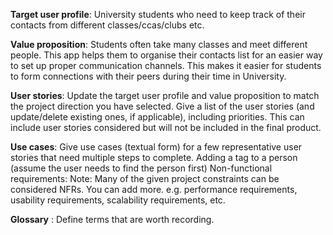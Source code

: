 **Target user profile**: University students who need to keep track of their contacts from different classes/ccas/clubs etc.

**Value proposition**: Students often take many classes and meet different people. This app helps them to organise their
contacts list for an easier way to set up proper communication channels. This makes it easier for students to form
connections with their peers during their time in University.

**User stories**:
Update the target user profile and value proposition to match the project direction you have selected. Give a list of
the user stories (and update/delete existing ones, if applicable), including priorities. This can include user stories
considered but will not be included in the final product.

**Use cases**: Give use cases (textual form) for a few representative user stories that need multiple steps to complete.
Adding a tag to a person (assume the user needs to find the person first) Non-functional requirements: Note: Many of the
given project constraints can be considered NFRs. You can add more. e.g. performance requirements, usability
requirements, scalability requirements, etc.

**Glossary** : Define terms that are worth recording.
